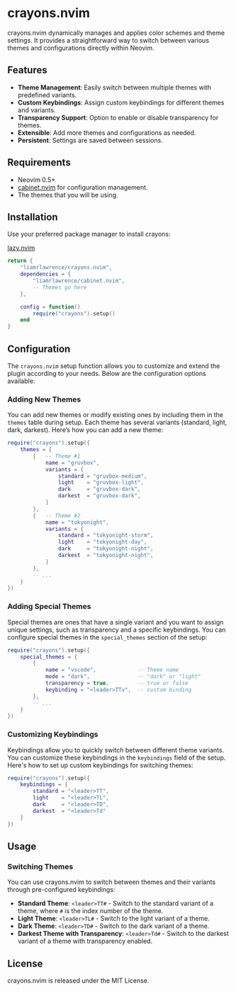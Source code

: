 # crayons.nvim
crayons.nvim dynamically manages and applies color schemes and theme settings. It provides a straightforward way to switch between various themes and configurations directly within Neovim.

## Features
- **Theme Management**: Easily switch between multiple themes with predefined variants.
- **Custom Keybindings**: Assign custom keybindings for different themes and variants.
- **Transparency Support**: Option to enable or disable transparency for themes.
- **Extensible**: Add more themes and configurations as needed.
- **Persistent**: Settings are saved between sessions.

## Requirements
- Neovim 0.5+
- [cabinet.nvim](https://github.com/liamrlawrence/cabinet.nvim) for configuration management.
- The themes that you will be using.

## Installation
Use your preferred package manager to install crayons:

[lazy.nvim](https://github.com/folke/lazy.nvim)
```lua
return {
    "liamrlawrence/crayons.nvim",
    dependencies = {
        "liamrlawrence/cabinet.nvim",
        -- Themes go here
    },

    config = function()
        require("crayons").setup()
    end
}
```


## Configuration
The `crayons.nvim` setup function allows you to customize and extend the plugin according to your needs. Below are the configuration options available:

### Adding New Themes
You can add new themes or modify existing ones by including them in the `themes` table during setup. Each theme has several variants (standard, light, dark, darkest). Here’s how you can add a new theme:

```lua
require("crayons").setup({
    themes = {
        {   -- Theme #1
            name = "gruvbox",
            variants = {
                standard = "gruvbox-medium",
                light    = "gruvbox-light",
                dark     = "gruvbox-dark",
                darkest  = "gruvbox-dark",
            }
        },
        {   -- Theme #2
            name = "tokyonight",
            variants = {
                standard = "tokyonight-storm",
                light    = "tokyonight-day",
                dark     = "tokyonight-night",
                darkest  = "tokyonight-night",
            }
        },
        -- ...
    }
})
```

### Adding Special Themes
Special themes are ones that have a single variant and you want to assign unique settings, such as transparency and a specific keybindings. You can configure special themes in the `special_themes` section of the setup:

```lua
require("crayons").setup({
    special_themes = {
        {
            name = "vscode",             -- Theme name
            mode = "dark",               -- "dark" or "light"
            transparency = true,         -- true or false
            keybinding = "<leader>TTv",  -- custom binding
        },
        -- ...
    }
})
```

### Customizing Keybindings
Keybindings allow you to quickly switch between different theme variants. You can customize these keybindings in the `keybindings` field of the setup. Here's how to set up custom keybindings for switching themes:

```lua
require("crayons").setup({
    keybindings = {
        standard = "<leader>TT",
        light    = "<leader>TL",
        dark     = "<leader>TD",
        darkest  = "<leader>Td"
    }
})
```

## Usage
### Switching Themes
You can use crayons.nvim to switch between themes and their variants through pre-configured keybindings:

-   **Standard Theme**: `<leader>TT#` - Switch to the standard variant of a theme, where `#` is the index number of the theme.
-   **Light Theme**: `<leader>TL#` - Switch to the light variant of a theme.
-   **Dark Theme**: `<leader>TD#` - Switch to the dark variant of a theme.
-   **Darkest Theme with Transparency**: `<leader>Td#` - Switch to the darkest variant of a theme with transparency enabled.

## License
crayons.nvim is released under the MIT License.

